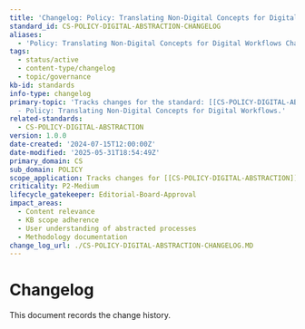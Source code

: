 ```yaml
---
title: 'Changelog: Policy: Translating Non-Digital Concepts for Digital Workflows'
standard_id: CS-POLICY-DIGITAL-ABSTRACTION-CHANGELOG
aliases:
  - 'Policy: Translating Non-Digital Concepts for Digital Workflows Changelog'
tags:
  - status/active
  - content-type/changelog
  - topic/governance
kb-id: standards
info-type: changelog
primary-topic: 'Tracks changes for the standard: [[CS-POLICY-DIGITAL-ABSTRACTION]]
  - Policy: Translating Non-Digital Concepts for Digital Workflows.'
related-standards:
  - CS-POLICY-DIGITAL-ABSTRACTION
version: 1.0.0
date-created: '2024-07-15T12:00:00Z'
date-modified: '2025-05-31T18:54:49Z'
primary_domain: CS
sub_domain: POLICY
scope_application: Tracks changes for [[CS-POLICY-DIGITAL-ABSTRACTION]].
criticality: P2-Medium
lifecycle_gatekeeper: Editorial-Board-Approval
impact_areas:
  - Content relevance
  - KB scope adherence
  - User understanding of abstracted processes
  - Methodology documentation
change_log_url: ./CS-POLICY-DIGITAL-ABSTRACTION-CHANGELOG.MD
---
```


# Changelog

This document records the change history.

